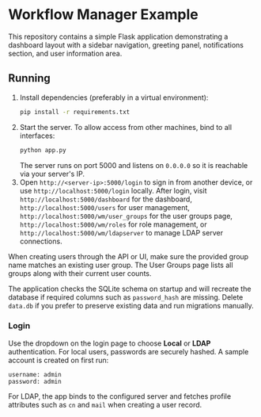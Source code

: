 # Workflow Manager Example

This repository contains a simple Flask application demonstrating a dashboard layout with a sidebar navigation, greeting panel, notifications section, and user information area.

## Running

1. Install dependencies (preferably in a virtual environment):
   ```bash
   pip install -r requirements.txt
   ```
2. Start the server. To allow access from other machines, bind to all interfaces:
   ```bash
   python app.py
   ```
   The server runs on port 5000 and listens on `0.0.0.0` so it is reachable via your server's IP.
3. Open `http://<server-ip>:5000/login` to sign in from another device, or use `http://localhost:5000/login` locally.
After login, visit `http://localhost:5000/dashboard` for the dashboard,
   `http://localhost:5000/users` for user management,
   `http://localhost:5000/wm/user_groups` for the user groups page,
   `http://localhost:5000/wm/roles` for role management, or
   `http://localhost:5000/wm/ldapserver` to manage LDAP server connections.

When creating users through the API or UI, make sure the provided group name
matches an existing user group. The User Groups page lists all groups along with
their current user counts.

The application checks the SQLite schema on startup and will recreate the
database if required columns such as `password_hash` are missing. Delete
`data.db` if you prefer to preserve existing data and run migrations manually.

### Login

Use the dropdown on the login page to choose **Local** or **LDAP** authentication.
For local users, passwords are securely hashed. A sample account is created on first run:

```
username: admin
password: admin
```

For LDAP, the app binds to the configured server and fetches profile attributes such as
`cn` and `mail` when creating a user record.
